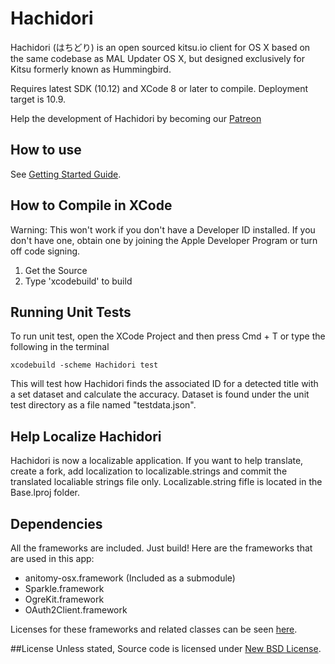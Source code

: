# Hachidori
Hachidori (はちどり) is an open sourced kitsu.io client for OS X based on the same codebase as MAL Updater OS X, but designed exclusively for Kitsu formerly known as Hummingbird.
 
Requires latest SDK (10.12) and XCode 8 or later to compile. Deployment target is 10.9.

Help the development of Hachidori by becoming our [Patreon](http://www.patreon.com/chikorita157)

## How to use
See [Getting Started Guide](https://github.com/chikorita157/Atelier-Shiori/wiki/Getting-Started).

## How to Compile in XCode
Warning: This won't work if you don't have a Developer ID installed. If you don't have one, obtain one by joining the Apple Developer Program or turn off code signing.

1. Get the Source
2. Type 'xcodebuild' to build

## Running Unit Tests
To run unit test, open the XCode Project and then press Cmd + T or type the following in the terminal 

``xcodebuild -scheme Hachidori test``

This will test how Hachidori finds the associated ID for a detected title with a set dataset and calculate the accuracy. Dataset is found under the unit test directory as a file named "testdata.json".

## Help Localize Hachidori

Hachidori is now a localizable application. If you want to help translate, create a fork, add localization to localizable.strings and commit the translated localiable strings file only. Localizable.string fifle is located in the Base.lproj folder.

## Dependencies
All the frameworks are included. Just build! Here are the frameworks that are used in this app:

* anitomy-osx.framework (Included as a submodule)
* Sparkle.framework
* OgreKit.framework
* OAuth2Client.framework
 
Licenses for these frameworks and related classes can be seen [here](https://github.com/chikorita157/Atelier-Shiori/wiki/Credits).

##License
Unless stated, Source code is licensed under [New BSD License](https://github.com/Atelier-Shiori/hachidori/blob/master/License.md).
